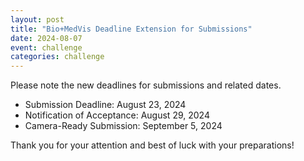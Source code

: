 ```yaml
---
layout: post
title: "Bio+MedVis Deadline Extension for Submissions"
date: 2024-08-07
event: challenge
categories: challenge
---
```


Please note the new deadlines for submissions and related dates.

-   Submission Deadline: August 23, 2024
-   Notification of Acceptance: August 29, 2024
-   Camera-Ready Submission: September 5, 2024

Thank you for your attention and best of luck with your preparations!
